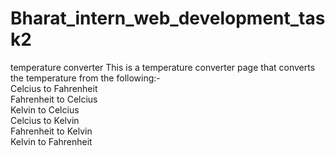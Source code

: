 # Bharat_intern_web_development_task2
temperature converter
This is a temperature converter page that converts the temperature from the following:-<br>
Celcius to Fahrenheit<br>
Fahrenheit to Celcius<br>
Kelvin to Celcius<br>
Celcius to Kelvin<br>
Fahrenheit to Kelvin<br>
Kelvin to Fahrenheit<br>
